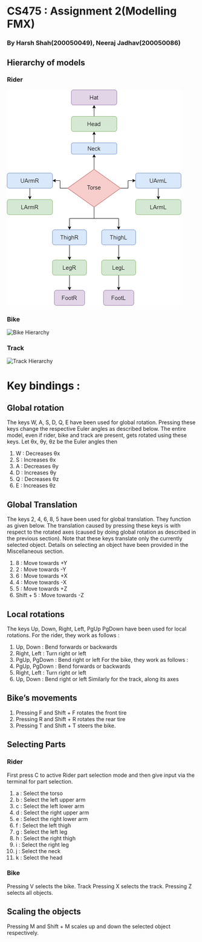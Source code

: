 # CS475 : Assignment 2(Modelling FMX)
### By Harsh Shah(200050049), Neeraj Jadhav(200050086)

## Hierarchy of models
### Rider
![Rider Hierarchy](./rider_hierarchy.png)
### Bike
![Bike Hierarchy](./bike_hierarchy.png)
### Track
![Track Hierarchy](./hierarchy_track.png)

# Key bindings :  
## Global rotation
The keys W, A, S, D, Q, E have been used for global rotation. Pressing these
keys change the respective Euler angles as described below. The entire model, even
if rider, bike and track are present, gets rotated using these keys.
Let θx, θy, θz be the Euler angles then
1. W : Decreases θx
2. S : Increases θx
3. A : Decreases θy
4. D : Increases θy
5. Q : Decreases θz
6. E : Increases θz

## Global Translation
The keys 2, 4, 6, 8, 5 have been used for global translation. They function as given
below. The translation caused by pressing these keys is with respect to the rotated
axes (caused by doing global rotation as described in the previous section). Note
that these keys translate only the currently selected object. Details on selecting an
object have been provided in the Miscellaneous section.
1. 8 : Move towards +Y
2. 2 : Move towards -Y
3. 6 : Move towards +X
4. 4 : Move towards -X
5. 5 : Move towards +Z
6. Shift + 5 : Move towards -Z

## Local rotations
The keys Up, Down, Right, Left, PgUp PgDown have been used for local
rotations. For the rider, they work as follows :
1. Up, Down : Bend forwards or backwards
2. Right, Left : Turn right or left
3. PgUp, PgDown : Bend right or left
For the bike, they work as follows :
1. PgUp, PgDown : Bend forwards or backwards
2. Right, Left : Turn right or left
3. Up, Down : Bend right or left
Similarly for the track, along its axes

## Bike’s movements
1. Pressing F and Shift + F rotates the front tire 
2. Pressing R and Shift + R rotates the rear tire
3. Pressing T and Shift + T steers the bike.

## Selecting Parts
### Rider
First press C to active Rider part selection mode and then give input via the
terminal for part selection.
1. a : Select the torso
2. b : Select the left upper arm
3. c : Select the left lower arm
4. d : Select the right upper arm
5. e : Select the right lower arm
6. f : Select the left thigh
7. g : Select the left leg
8. h : Select the right thigh
9. i : Select the right leg
10. j : Select the neck
11. k : Select the head
### Bike
Pressing V selects the bike.
Track
Pressing X selects the track.
Pressing Z selects all objects.
## Scaling the objects
Pressing M and Shift + M scales up and down the selected object respectively.
